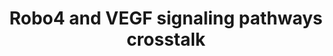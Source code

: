 ---
annotations:
- id: PW:0000004
  parent: regulatory pathway
  type: Pathway Ontology
  value: regulatory pathway
- id: PW:0000204
  parent: signaling pathway
  type: Pathway Ontology
  value: Notch signaling pathway
authors:
- Khanspers
- Eweitz
citedin:
- link: PMC7982796
- link: PMC7925531
description: This pathway is based on Figure 2 of "Robo4" (http://www.ncbi.nlm.nih.gov/pmc/articles/PMC2637482/).
  The gene Robo4 plays a role in regulating vascular stability in mice. Robo4 inhibits
  the gene Notch1, which regulates tip cell formation, in order to create more tip
  cells. Robo4 also inhibits cell migration, decreasing vessel complexity. The combination
  of Slit2 and Robo4 inhibits the activation of Src by VEGF-165 and VEGFR2. This inhibition
  reduces vascular leakage of Evans Blue from retinal blood vessels. More experimentation
  is necessary to determine whether Robo4 will inhibit other members of the Src family.   Proteins
  on this pathway have targeted assays available via the [https://assays.cancer.gov/available_assays?wp_id=WP3943
  CPTAC Assay Portal]
last-edited: 2021-05-22
ndex: b2c9eefd-8b68-11eb-9e72-0ac135e8bacf
organisms:
- Homo sapiens
redirect_from:
- /index.php/Pathway:WP3943
- /instance/WP3943
- /instance/WP3943_rr117818
revision: r117818
schema-jsonld:
- '@context': https://schema.org/
  '@id': https://wikipathways.github.io/pathways/WP3943.html
  '@type': Dataset
  creator:
    '@type': Organization
    name: WikiPathways
  description: This pathway is based on Figure 2 of "Robo4" (http://www.ncbi.nlm.nih.gov/pmc/articles/PMC2637482/).
    The gene Robo4 plays a role in regulating vascular stability in mice. Robo4 inhibits
    the gene Notch1, which regulates tip cell formation, in order to create more tip
    cells. Robo4 also inhibits cell migration, decreasing vessel complexity. The combination
    of Slit2 and Robo4 inhibits the activation of Src by VEGF-165 and VEGFR2. This
    inhibition reduces vascular leakage of Evans Blue from retinal blood vessels.
    More experimentation is necessary to determine whether Robo4 will inhibit other
    members of the Src family.   Proteins on this pathway have targeted assays available
    via the [https://assays.cancer.gov/available_assays?wp_id=WP3943 CPTAC Assay Portal]
  keywords:
  - KDR
  - RAC1
  - ROBO4
  - SLIT2
  - SRC
  - VEGFA
  license: CC0
  name: Robo4 and VEGF signaling pathways crosstalk
seo: CreativeWork
title: Robo4 and VEGF signaling pathways crosstalk
wpid: WP3943
---